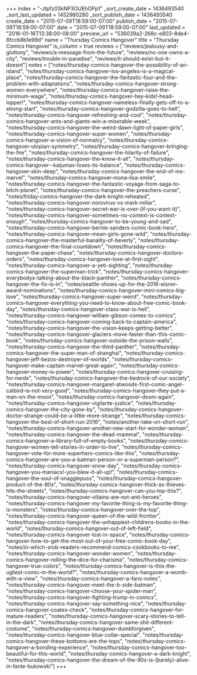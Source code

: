 +++
index = "-Jtpfz03kNP3OUEhOPp1"
_sort_create_date = 1436493540
_sort_last_updated = 1452980280
_sort_publish_date = 1436493540
create_date = "2015-07-09T18:59:00-07:00"
publish_date = "2015-07-09T18:59:00-07:00"
date = "2015-07-09T18:59:00-07:00"
last_updated = "2016-01-16T13:38:00-08:00"
preview_url = "536039a2-268c-e803-8de4-8fccb8b1e99d"
name = "Thursday Comics Hangover"
title = "Thursday Comics Hangover"
is_column = true
reviews = ["reviews/jealousy-and-gluttony", "reviews/a-message-from-the-future", "reviews/no-one-owns-a-city", "reviews/trouble-in-paradise", "reviews/it-should-exist-but-it-doesnt"]
notes = ["notes/thursday-comics-hangover-the-possibility-of-an-island", "notes/thursday-comics-hangover-los-angeles-is-a-magical-place", "notes/thursday-comics-hangover-the-fantastic-four-and-the-problem-with-adaptations", "notes/thursday-comics-hangover-strong-women-everywhere", "notes/thursday-comics-hangover-raise-the-minimum-wage", "notes/thursday-comics-hangover-hey-kids!-head-lopper!", "notes/thursday-comics-hangover-nameless-finally-gets-off-to-a-strong-start", "notes/thursday-comics-hangover-godzilla-goes-to-hell", "notes/thursday-comics-hangover-refreshing-and-cool", "notes/thursday-comics-hangover-ants-and-giants-win-a-miserable-week", "notes/thursday-comics-hangover-the-weird-dawn-light-of-paper-girls", "notes/thursday-comics-hangover-super-women", "notes/thursday-comics-hangover-a-vision-of-normalcy", "notes/thursday-comics-hangover-utopian-symmetry", "notes/thursday-comics-hangover-bringing-the-fire", "notes/thursday-comics-hangover-the-hilarity-of-failure", "notes/thursday-comics-hangover-the-know-it-all", "notes/thursday-comics-hangover--kaijumax-loses-its-balance", "notes/thursday-comics-hangover-skin-deep", "notes/thursday-comics-hangover-the-end-of-ms-marvel", "notes/thursday-comics-hangover-mona-lisa-smile", "notes/thursday-comics-hangover-the-fantastic-voyage-from-saga-to-bitch-planet", "notes/thursday-comics-hangover-the-preachers-curse", "notes/friday-comics-hangover-the-dark-knight-reheated", "notes/thursday-comics-hangover-norovirus-vs-mark-millar", "notes/thursday-comics-hangover-secret-war-is-over-(if-you-want-it)", "notes/thursday-comics-hangover-sometimes-no-context-is-context-enough", "notes/thursday-comics-hangover-to-be-young-and-sad", "notes/thursday-comics-hangover-bernie-sanders-comic-book-hero", "notes/thursday-comics-hangover-mean-girls-gone-wild", "notes/thursday-comics-hangover-the-masterful-banality-of-beverly", "notes/thursday-comics-hangover-the-final-countdown", "notes/thursday-comics-hangover-the-paper-chase", "notes/thursday-comics-hangover-doctors-orders", "notes/thursday-comics-hangover-love-at-first-sight", "notes/thursday-comics-hangover-a-yeti-sighting", "notes/thursday-comics-hangover-the-superman-trick", "notes/thursday-comics-hangover-everybodys-talking-about-the-black-panther", "notes/thursday-comics-hangover-the-fix-is-in", "notes/seattle-shows-up-for-the-2016-eisner-award-nominations", "notes/thursday-comics-hangover-mini-comics-big-love", "notes/thursday-comics-hangover-super-weird", "notes/thursday-comics-hangover-everything-you-need-to-know-about-free-comic-book-day", "notes/thursday-comics-hangover-class-war-is-hell", "notes/thursday-comics-hangover-william-gibson-comes-to-comics", "notes/thursday-comics-hangover-coming-back-to-captain-america", "notes/thursday-comics-hangover-the-vision-keeps-getting-better", "notes/thursday-comics-hangover-glaciers-move-faster-than-this-comic-book", "notes/thursday-comics-hangover-outside-the-prison-walls", "notes/thursday-comics-hangover-the-third-panther", "notes/thursday-comics-hangover-the-super-man-of-shanghai", "notes/thursday-comics-hangover-jeff-bezos-destroyer-of-worlds", "notes/thursday-comics-hangover-make-captain-marvel-great-again", "notes/thursday-comics-hangover-money-is-power", "notes/thursday-comics-hangover-cruising-for-nerds", "notes/thursday-comics-hangover-the-bedrock-of-our-society", "notes/thursday-comics-hangover-margaret-atwoods-first-comic-angel-catbird-is-not-very-good", "notes/thursday-comics-hangover-they-put-a-man-on-the-moon", "notes/thursday-comics-hangover-doom-again", "notes/thursday-comics-hangover-vigilante-justice", "notes/thursday-comics-hangover-the-city-gone-by", "notes/thursday-comics-hangover-doctor-strange-could-be-a-little-more-strange", "notes/thursday-comics-hangover-the-best-of-short-run-2016", "notes/another-take-on-short-run", "notes/thursday-comics-hangover-another-new-start-for-wonder-woman", "notes/thursday-comics-hangover-the-dead-mammal", "notes/thursday-comics-hangover-a-library-full-of-empty-books", "notes/thursday-comics-hangover-women-tell-stories-in-order-to-live", "notes/thursday-comics-hangover-vote-for-more-superhero-comics-like-this", "notes/thursday-comics-hangover-are-you-a-batman-person-or-a-superman-person?", "notes/thursday-comics-hangover-snow-day", "notes/thursday-comics-hangover-you-maniacs!-you-blew-it-all-up!", "notes/thursday-comics-hangover-the-soul-of-snagglepuss", "notes/thursday-comics-hangover-product-of-the-80s", "notes/thursday-comics-hangover-thick-as-thieves-hits-the-streets", "notes/thursday-comics-hangover-can-you-top-this?", "notes/thursday-comics-hangover-villains-are-not-anti-heroes", "notes/thursday-comics-hangover-my-favorite-thing-is-my-favorite-thing-is-monsters", "notes/thursday-comics-hangover-over-the-top", "notes/thursday-comics-hangover-queen-of-the-wild-frontier", "notes/thursday-comics-hangover-the-unhappiest-childrens-books-in-the-world", "notes/thursday-comics-hangover-out-of-left-field", "notes/thursday-comics-hangover-lost-in-space", "notes/thursday-comics-hangover-how-to-get-the-most-out-of-your-free-comic-book-day", "notes/in-which-srob-readers-recommend-comics-cookbooks-to-me", "notes/thursday-comics-hangover-wonder-women", "notes/thursday-comics-hangover-rolling-the-dice-for-charisma", "notes/thursday-comics-hangover-true-colors", "notes/thursday-comics-hangover-is-this-the-ugliest-comic-in-the-world?", "notes/thursday-comics-hangover-a-womb-with-a-view", "notes/thursday-comics-hangover-a-fans-notes", "notes/thursday-comics-hangover-meet-the-b-side-batman", "notes/thursday-comics-hangover-choose-your-spider-man", "notes/thursday-comics-hangover-fighting-trump-in-comics", "notes/thursday-comics-hangover-say-something-nice", "notes/thursday-comics-hangover-coates-check", "notes/thursday-comics-hangover-for-mature-readers", "notes/thursday-comics-hangover-scary-stories-to-tell-in-the-dark", "notes/thursday-comics-hangover-same-shit-different-costume", "notes/thursday-comics-hangover-dumbforgiven", "notes/thursday-comics-hangover-blue-collar-special", "notes/thursday-comics-hangover-these-bottoms-are-the-tops", "notes/thursday-comics-hangover-a-bonding-experience", "notes/thursday-comics-hangover-too-beautiful-for-this-world", "notes/thursday-comics-hangover-a-dark-knight", "notes/thursday-comics-hangover-the-dream-of-the-90s-is-(barely)-alive-in-fante-bukowski"]
+++

